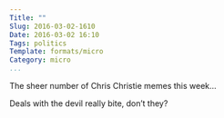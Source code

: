 ```yaml
---
Title: ""
Slug: 2016-03-02-1610
Date: 2016-03-02 16:10
Tags: politics
Template: formats/micro
Category: micro
...
```


The sheer number of Chris Christie memes this week…

Deals with the devil really bite, don’t they?
